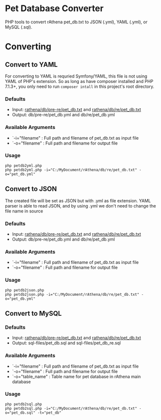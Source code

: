 # Pet Database Converter

PHP tools to convert rAthena pet_db.txt to JSON (.yml), YAML (.yml), or MySQL (.sql).

# Converting

## Convert to YAML

For converting to YAML is requried Symfony/YAML, this file is not using YAML of PHP's extension. So as long as have composer installed and PHP 7.1.3+, you only need to run `composer intall` in this project's root directory.

### Defaults
* Input: [rathena/db/pre-re/pet_db.txt](https://raw.githubusercontent.com/rathena/rathena/master/db/pre-re/pet_db.txt) and [rathena/db/re/pet_db.txt](https://raw.githubusercontent.com/rathena/rathena/master/db/re/pet_db.txt)
* Output: db/pre-re/pet_db.yml and db/re/pet_db.yml

### Available Arguments
* `-i="filename" : Full path and filename of pet_db.txt as input file
* `-o="filename" : Full path and filename for output file

### Usage
````
php petdb2yml.php
php petdb2yml.php -i="C:/MyDocument/rAthena/db/re/pet_db.txt" -o="pet_db.yml"
````


## Convert to JSON

The created file will be set as JSON but with .yml as file extension. YAML parser is able to read JSON, and by using .yml we don't need to change the file name in source

### Defaults
* Input: [rathena/db/pre-re/pet_db.txt](https://raw.githubusercontent.com/rathena/rathena/master/db/pre-re/pet_db.txt) and [rathena/db/re/pet_db.txt](https://raw.githubusercontent.com/rathena/rathena/master/db/re/pet_db.txt)
* Output: db/pre-re/pet_db.yml and db/re/pet_db.yml

### Available Arguments
* `-i="filename" : Full path and filename of pet_db.txt as input file
* `-o="filename" : Full path and filename for output file

### Usage
````
php petdb2json.php
php petdb2json.php -i="C:/MyDocument/rAthena/db/re/pet_db.txt" -o="pet_db.yml"
````


## Convert to MySQL

### Defaults
* Input: [rathena/db/pre-re/pet_db.txt](https://raw.githubusercontent.com/rathena/rathena/master/db/pre-re/pet_db.txt) and [rathena/db/re/pet_db.txt](https://raw.githubusercontent.com/rathena/rathena/master/db/re/pet_db.txt)
* Output: sql-files/pet_db.sql and sql-files/pet_db_re.sql

### Available Arguments
* `-i="filename" : Full path and filename of pet_db.txt as input file
* `-o="filename" : Full path and filename for output file
* `-o="table_name" : Table name for pet database in rAthena main database

### Usage
````
php petdb2sql.php
php petdb2sql.php -i="C:/MyDocument/rAthena/db/re/pet_db.txt" -o="pet_db.sql" -t="pet_db"
````
